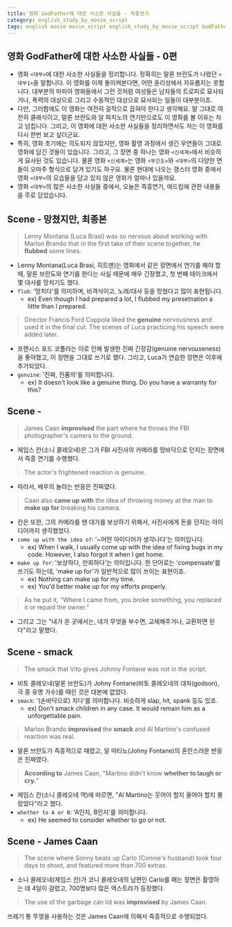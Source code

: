 ```yaml
---
title: 영화 GodFather에 대한 사소한 사실들 - 즉흥연기
category: english_study_by_movie_script
tags: english movie movie_script english_study_by_movie_script GodFather
---
```


## 영화 GodFather에 대한 사소한 사실들 - 0편

- 영화 `<대부>`에 대한 사소한 사실들을 정리합니다. 정확히는 말론 브란도가 나왔던 `<대부1>`을 말합니다. 이 영화를 이제 돌이켜본다면, 어떤 윤리성에서 자유롭지는 못합니다. 대부분의 마피아 영화들에서 그런 것처럼 여성들은 남자들의 트로피로 묘사되거나, 폭력의 대상으로 그리고 수동적인 대상으로 묘사되는 일들이 대부분이죠. 
- 다만, 그러함에도 이 영화는 여전히 걸작으로 꼽혀야 한다고 생각해요. 말 그대로 여전히 클래식이고, 말론 브란도와 알 파치노의 연기만으로도 이 영화를 볼 이유는 차고 넘칩니다. 그리고, 이 영화에 대한 사소한 사실들을 정리하면서도 저는 이 영화를 다시 한번 보고 싶더군요.
- 특히, 영화 초기에는 의도되지 않았지만, 영화 촬영 과정에서 생긴 우연들이 그대로 영화에 담긴 것들이 있습니다. 그리고, 그 장면 중 하나는 영화 `<신세계>`에서 비슷하게 묘사된 것도 있습니다. 물론 영화 `<신세계>`는 영화 `<무간도>`와 `<대부>`의 다양한 면들이 오마주 형식으로 담겨 있기도 하구요. 물론 현대에 나오는 갱스터 영화 중에서 영화 `<대부>`의 모습들을 담고 있지 않은 영화가 얼마나 있을까요.
- 영화 `<대부>`의 많은 사소한 사실들 중에서, 오늘은 즉흥연기, 애드립에 관한 내용들을 주로 담았습니다.

## Scene - 망쳤지만, 최종본

> Lenny Montana (Luca Brasi) was so nervous about working with Marlon Brando that in the first take of their scene together, he **flubbed** some lines. 

- Lenny Montana(Luca Brasi, 히트맨)는 영화에서 같은 장면에서 연기를 해야 할 때, 말론 브란도와 연기를 한다는 사실 때문에 매우 긴장했고, 첫 번째 테이크에서 몇 대사를 망치기도 했다.
- `flub`: '망치다'를 의미하며, 비격식이고, 노래/대사 등을 망쳤다고 많이 표현됩니다.
  - ex) Even though I had prepared a lot, I flubbed my presetnation a little than I prepared.

> Director Francis Ford Coppola liked the **genuine** nervousness and used it in the final cut. The scenes of Luca practicing his speech were added later.

- 프랜시스 포드 코폴라는 이로 인해 발생한 진짜 긴장감(genuine nervouseness)을 좋아했고, 이 장면을 그대로 쓰기로 했다. 그리고, Luca가 연습한 장면은 이후에 추가되었다.
- `genuine`: '진짜, 진품의'를 의미합니다.
  - ex) It doesn't look like a genuine thing. Do you have a warranty for this? 

## Scene - 

> James Caan **improvised** the part where he throws the FBI photographer's camera to the ground. 

- 제임스 칸(소니 콜레오네)은 그가 FBI 사진사의 카메라를 땅바닥으로 던지는 장면에서 즉흥 연기를 수행했다.

> The actor's frightened reaction is genuine. 

- 따라서, 배우의 놀라는 반응은 진짜였다.

> Caan also **came up with** the idea of throwing money at the man to **make up for** breaking his camera. 

- 칸은 또한, 그의 카메라를 땐 대가를 보상하기 위해서, 사진사에게 돈을 던지는 아이디어까지 생각했었다.
- `come up with the idea of`: '~어떤 아이디어가 생각나다'는 의미입니다. 
  - ex) When I walk, I usually come up with the idea of fixing bugs in my code. However, I also forgot it when I get home.
- `make up for`: '보상하다, 만회하다'는 의미입니다. 한 단어로는 'compensate'를 쓰기도 하는데, 'make up for'가 일반적으로 많이 쓰이는 표현이죠.
  - ex) Nothing can make up for my time.
  - ex) You'd better make up for my efforts properly.

> As he put it, "Where I came from, you broke something, you replaced it or repaid the owner."

- 그리고 그는 "내가 온 곳에서는, 네가 무엇을 부수면, 교체해주거나, 교환하면 된다"라고 말했다. 

## Scene - smack

> The smack that Vito gives Johnny Fontane was not in the script.

- 비토 콜레오네(말론 브란도)가 Johny Fontane(비토 콜레오네의 대자(godson), 극 중 유명 가수)를 때린 것은 대본에 없었다.
- `smack`: '(손바닥으로) 치다'를 의미합니다. 비슷하게 slap, hit, spank 등도 있죠.
  - ex) Don't smack children in any case. It would remain him as a unforgettable pain.

> Marlon Brando **improvised** the **smack** and Al Martino's confused reaction was real. 

- 말론 브란도가 즉흥적으로 때렸고, 알 마티노(Johny Fontane)의 혼란스러운 반응은 진짜였다.

> **According to** James Caan, "Martino didn't know **whether to laugh or cry.**"

- 제임스 칸(소니 콜레오네 역)에 따르면, "Al Martino는 웃어야 할지 울어야 할지 몰랐었다"라고 했다.
- `whether to A or B`: 'A인지, B인지'를 의미합니다. 
  - ex) He seemed to consider whether to go or not. 

## Scene - James Caan

> The scene where Sonny beats up Carlo (Connie's husband) took four days to shoot, and featured more than 700 extras. 

- 소니 콜레오네(제임스 칸)가 코니 콜레오네의 남편인 Carlo를 패는 장면은 촬영하는 데 4일이 걸렸고, 700명보다 많은 엑스트라가 등장했다.

> The use of the garbage can lid was **improvised** by James Caan.

쓰레기 통 뚜껑을 사용하는 것은 James Caan에 의해서 즉흥적으로 수행되었다.
